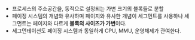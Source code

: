 - 프로세스의 주소공간을, 동적으로 설정되는 가변 크기의 블록들로 분할
- 페이징 시스템의 개념와 유사하며 페이지와 유사한 개념이 세그먼트를 사용하나 세그먼트는 페이지와 다르게 **블록의 사이즈가 가변**이다.
- 세그먼테이션도 페이징 시스템과 동일하게 CPU, MMU, 운영체제가 관여한다.